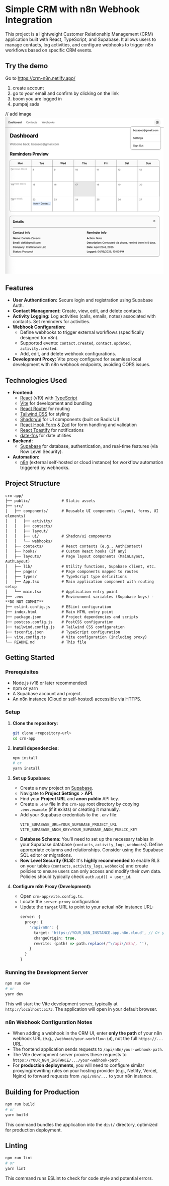 # Simple CRM with n8n Webhook Integration

This project is a lightweight Customer Relationship Management (CRM) application built with React, TypeScript, and Supabase. It allows users to manage contacts, log activities, and configure webhooks to trigger n8n workflows based on specific CRM events.

## Try the demo
Go to https://crm-n8n.netlify.app/
1. create account
2. go to your email and confirm by clicking on the link
3. boom you are logged in
4. pumpaj sada

// add image
![CRM N8N APP](./src/assets/screenshot.png "Screenshot")

## Features

*   **User Authentication:** Secure login and registration using Supabase Auth.
*   **Contact Management:** Create, view, edit, and delete contacts.
*   **Activity Logging:** Log activities (calls, emails, notes) associated with contacts. Set reminders for activities.
*   **Webhook Configuration:**
    *   Define webhooks to trigger external workflows (specifically designed for n8n).
    *   Supported events: `contact.created`, `contact.updated`, `activity.created`.
    *   Add, edit, and delete webhook configurations.
*   **Development Proxy:** Vite proxy configured for seamless local development with n8n webhook endpoints, avoiding CORS issues.

## Technologies Used

*   **Frontend:**
    *   [React](https://react.dev/) (v19) with [TypeScript](https://www.typescriptlang.org/)
    *   [Vite](https://vitejs.dev/) for development and bundling
    *   [React Router](https://reactrouter.com/) for routing
    *   [Tailwind CSS](https://tailwindcss.com/) for styling
    *   [Shadcn/ui](https://ui.shadcn.com/) for UI components (built on Radix UI)
    *   [React Hook Form](https://react-hook-form.com/) & [Zod](https://zod.dev/) for form handling and validation
    *   [React Toastify](https://fkhadra.github.io/react-toastify/) for notifications
    *   [date-fns](https://date-fns.org/) for date utilities
*   **Backend:**
    *   [Supabase](https://supabase.com/) for database, authentication, and real-time features (via Row Level Security).
*   **Automation:**
    *   [n8n](https://n8n.io/) (external self-hosted or cloud instance) for workflow automation triggered by webhooks.

## Project Structure

```
crm-app/
├── public/              # Static assets
├── src/
│   ├── components/      # Reusable UI components (layout, forms, UI elements)
│   │   ├── activity/
│   │   ├── contacts/
│   │   ├── layout/
│   │   ├── ui/          # Shadcn/ui components
│   │   └── webhooks/
│   ├── contexts/        # React contexts (e.g., AuthContext)
│   ├── hooks/           # Custom React hooks (if any)
│   ├── layouts/         # Page layout components (MainLayout, AuthLayout)
│   ├── lib/             # Utility functions, Supabase client, etc.
│   ├── pages/           # Page components mapped to routes
│   ├── types/           # TypeScript type definitions
│   ├── App.tsx          # Main application component with routing setup
│   └── main.tsx         # Application entry point
├── .env                 # Environment variables (Supabase keys) - **DO NOT COMMIT**
├── eslint.config.js     # ESLint configuration
├── index.html           # Main HTML entry point
├── package.json         # Project dependencies and scripts
├── postcss.config.js    # PostCSS configuration
├── tailwind.config.js   # Tailwind CSS configuration
├── tsconfig.json        # TypeScript configuration
├── vite.config.ts       # Vite configuration (including proxy)
└── README.md            # This file
```

## Getting Started

### Prerequisites

*   Node.js (v18 or later recommended)
*   npm or yarn
*   A Supabase account and project.
*   An n8n instance (Cloud or self-hosted) accessible via HTTPS.

### Setup

1.  **Clone the repository:**
    ```bash
    git clone <repository-url>
    cd crm-app
    ```

2.  **Install dependencies:**
    ```bash
    npm install
    # or
    yarn install
    ```

3.  **Set up Supabase:**
    *   Create a new project on [Supabase](https://supabase.com/).
    *   Navigate to **Project Settings** > **API**.
    *   Find your **Project URL** and **anon public** API key.
    *   Create a `.env` file in the `crm-app` root directory by copying `.env.example` (if it exists) or creating it manually.
    *   Add your Supabase credentials to the `.env` file:
        ```env
        VITE_SUPABASE_URL=YOUR_SUPABASE_PROJECT_URL
        VITE_SUPABASE_ANON_KEY=YOUR_SUPABASE_ANON_PUBLIC_KEY
        ```
    *   **Database Schema:** You'll need to set up the necessary tables in your Supabase database (`contacts`, `activity_logs`, `webhooks`). Define appropriate columns and relationships. Consider using the Supabase SQL editor or migrations.
    *   **Row Level Security (RLS):** It's **highly recommended** to enable RLS on your tables (`contacts`, `activity_logs`, `webhooks`) and create policies to ensure users can only access and modify their own data. Policies should typically check `auth.uid() = user_id`.

4.  **Configure n8n Proxy (Development):**
    *   Open `crm-app/vite.config.ts`.
    *   Locate the `server.proxy` configuration.
    *   Update the `target` URL to point to your actual n8n instance URL:
        ```typescript
        server: {
          proxy: {
            '/api/n8n': {
              target: 'https://YOUR_N8N_INSTANCE.app.n8n.cloud', // Or your self-hosted URL
              changeOrigin: true,
              rewrite: (path) => path.replace(/^\/api\/n8n/, ''),
            }
          }
        }
        ```

### Running the Development Server

```bash
npm run dev
# or
yarn dev
```

This will start the Vite development server, typically at `http://localhost:5173`. The application will open in your default browser.

### n8n Webhook Configuration Notes

*   When adding a webhook in the CRM UI, enter **only the path** of your n8n webhook URL (e.g., `/webhook/your-workflow-id`), not the full `https://...` URL.
*   The frontend application sends requests to `/api/n8n/your-webhook-path`.
*   The Vite development server proxies these requests to `https://YOUR_N8N_INSTANCE/.../your-webhook-path`.
*   For **production deployments**, you will need to configure similar proxying/rewriting rules on your hosting provider (e.g., Netlify, Vercel, Nginx) to forward requests from `/api/n8n/...` to your n8n instance.

## Building for Production

```bash
npm run build
# or
yarn build
```

This command bundles the application into the `dist/` directory, optimized for production deployment.

## Linting

```bash
npm run lint
# or
yarn lint
```

This command runs ESLint to check for code style and potential errors.
